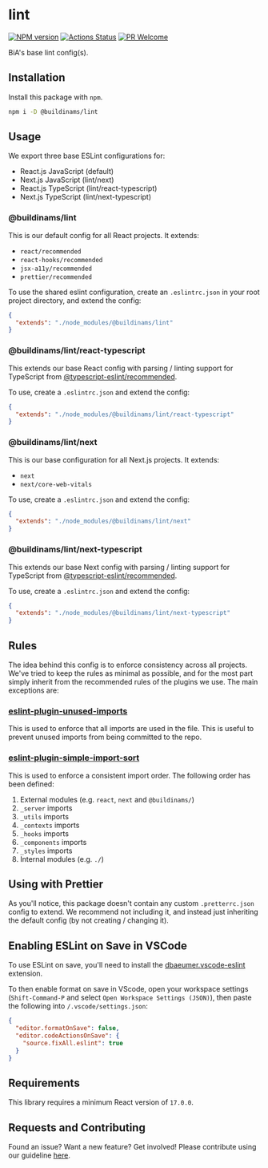 # lint

[![NPM version][npm-image]][npm-url]
[![Actions Status][ci-image]][ci-url]
[![PR Welcome][npm-downloads-image]][npm-downloads-url]

BiA's base lint config(s).

## Installation

Install this package with `npm`.

```bash
npm i -D @buildinams/lint
```

## Usage

We export three base ESLint configurations for:

- React.js JavaScript (default)
- Next.js JavaScript (lint/next)
- React.js TypeScript (lint/react-typescript)
- Next.js TypeScript (lint/next-typescript)

### @buildinams/lint

This is our default config for all React projects. It extends:

- `react/recommended`
- `react-hooks/recommended`
- `jsx-a11y/recommended`
- `prettier/recommended`

To use the shared eslint configuration, create an `.eslintrc.json` in your root project directory, and extend the config:

```json
{
  "extends": "./node_modules/@buildinams/lint"
}
```

### @buildinams/lint/react-typescript

This extends our base React config with parsing / linting support for TypeScript from [@typescript-eslint/recommended](https://typescript-eslint.io/linting/configs/#recommended).

To use, create a `.eslintrc.json` and extend the config:

```json
{
  "extends": "./node_modules/@buildinams/lint/react-typescript"
}
```

### @buildinams/lint/next

This is our base configuration for all Next.js projects. It extends:

- `next`
- `next/core-web-vitals`

To use, create a `.eslintrc.json` and extend the config:

```json
{
  "extends": "./node_modules/@buildinams/lint/next"
}
```

### @buildinams/lint/next-typescript

This extends our base Next config with parsing / linting support for TypeScript from [@typescript-eslint/recommended](https://typescript-eslint.io/linting/configs/#recommended).

To use, create a `.eslintrc.json` and extend the config:

```json
{
  "extends": "./node_modules/@buildinams/lint/next-typescript"
}
```

## Rules

The idea behind this config is to enforce consistency across all projects. We've tried to keep the rules as minimal as possible, and for the most part simply inherit from the recommended rules of the plugins we use. The main exceptions are:

### [eslint-plugin-unused-imports](https://www.npmjs.com/package/eslint-plugin-unused-imports)

This is used to enforce that all imports are used in the file. This is useful to prevent unused imports from being committed to the repo.

### [eslint-plugin-simple-import-sort](https://www.npmjs.com/package/eslint-plugin-simple-import-sort)

This is used to enforce a consistent import order. The following order has been defined:

1. External modules (e.g. `react`, `next` and `@buildinams/`)
2. `_server` imports
3. `_utils` imports
4. `_contexts` imports
5. `_hooks` imports
6. `_components` imports
7. `_styles` imports
8. Internal modules (e.g. `./`)

## Using with Prettier

As you'll notice, this package doesn't contain any custom `.pretterrc.json` config to extend. We recommend not including it, and instead just inheriting the default config (by not creating / changing it).

## Enabling ESLint on Save in VSCode

To use ESLint on save, you'll need to install the [dbaeumer.vscode-eslint](https://marketplace.visualstudio.com/items?itemName=dbaeumer.vscode-eslint) extension.

To then enable format on save in VScode, open your workspace settings (`Shift-Command-P` and select `Open Workspace Settings (JSON)`), then paste the following into `/.vscode/settings.json`:

```json
{
  "editor.formatOnSave": false,
  "editor.codeActionsOnSave": {
    "source.fixAll.eslint": true
  }
}
```

## Requirements

This library requires a minimum React version of `17.0.0`.

## Requests and Contributing

Found an issue? Want a new feature? Get involved! Please contribute using our guideline [here](https://github.com/buildinamsterdam/lint/blob/main/CONTRIBUTING.md).

[npm-image]: https://img.shields.io/npm/v/@buildinams/lint.svg?style=flat-square&logo=react
[npm-url]: https://npmjs.org/package/@buildinams/lint
[ci-image]: https://github.com/buildinamsterdam/lint/actions/workflows/test.yml/badge.svg
[ci-url]: https://github.com/buildinamsterdam/lint/actions
[npm-downloads-image]: https://img.shields.io/npm/dm/@buildinams/lint.svg
[npm-downloads-url]: https://npmcharts.com/compare/@buildinams/lint?minimal=true
